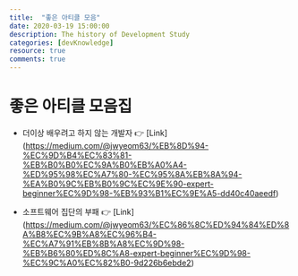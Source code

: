 ```yaml
---
title:  "좋은 아티클 모음"
date: 2020-03-19 15:00:00
description: The history of Development Study
categories: [devKnowledge]
resource: true
comments: true
---
```

# 좋은 아티클 모음집
- 더이상 배우려고 하지 않는 개발자 👉 [Link] (https://medium.com/@jwyeom63/%EB%8D%94-%EC%9D%B4%EC%83%81-%EB%B0%B0%EC%9A%B0%EB%A0%A4-%ED%95%98%EC%A7%80-%EC%95%8A%EB%8A%94-%EA%B0%9C%EB%B0%9C%EC%9E%90-expert-beginner%EC%9D%98-%EB%93%B1%EC%9E%A5-dd40c40aeedf) 

- 소프트웨어 집단의 부패 👉 [Link] (https://medium.com/@jwyeom63/%EC%86%8C%ED%94%84%ED%8A%B8%EC%9B%A8%EC%96%B4-%EC%A7%91%EB%8B%A8%EC%9D%98-%EB%B6%80%ED%8C%A8-expert-beginner%EC%9D%98-%EC%9C%A0%EC%82%B0-9d226b6ebde2)

